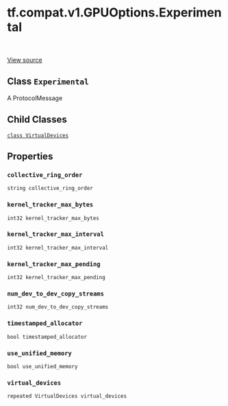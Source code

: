 <div itemscope itemtype="http://developers.google.com/ReferenceObject">
<meta itemprop="name" content="tf.compat.v1.GPUOptions.Experimental" />
<meta itemprop="path" content="Stable" />
<meta itemprop="property" content="VirtualDevices"/>
<meta itemprop="property" content="collective_ring_order"/>
<meta itemprop="property" content="kernel_tracker_max_bytes"/>
<meta itemprop="property" content="kernel_tracker_max_interval"/>
<meta itemprop="property" content="kernel_tracker_max_pending"/>
<meta itemprop="property" content="num_dev_to_dev_copy_streams"/>
<meta itemprop="property" content="timestamped_allocator"/>
<meta itemprop="property" content="use_unified_memory"/>
<meta itemprop="property" content="virtual_devices"/>
</div>

# tf.compat.v1.GPUOptions.Experimental

<!-- Insert buttons and diff -->

<table class="tfo-notebook-buttons tfo-api" align="left">
</table>

<a target="_blank" href="/code/stable/tensorflow/core/protobuf/config.proto">View source</a>



## Class `Experimental`

A ProtocolMessage



<!-- Placeholder for "Used in" -->


## Child Classes
[`class VirtualDevices`](../../../../tf/compat/v1/GPUOptions/Experimental/VirtualDevices.md)

## Properties

<h3 id="collective_ring_order"><code>collective_ring_order</code></h3>

`string collective_ring_order`


<h3 id="kernel_tracker_max_bytes"><code>kernel_tracker_max_bytes</code></h3>

`int32 kernel_tracker_max_bytes`


<h3 id="kernel_tracker_max_interval"><code>kernel_tracker_max_interval</code></h3>

`int32 kernel_tracker_max_interval`


<h3 id="kernel_tracker_max_pending"><code>kernel_tracker_max_pending</code></h3>

`int32 kernel_tracker_max_pending`


<h3 id="num_dev_to_dev_copy_streams"><code>num_dev_to_dev_copy_streams</code></h3>

`int32 num_dev_to_dev_copy_streams`


<h3 id="timestamped_allocator"><code>timestamped_allocator</code></h3>

`bool timestamped_allocator`


<h3 id="use_unified_memory"><code>use_unified_memory</code></h3>

`bool use_unified_memory`


<h3 id="virtual_devices"><code>virtual_devices</code></h3>

`repeated VirtualDevices virtual_devices`






